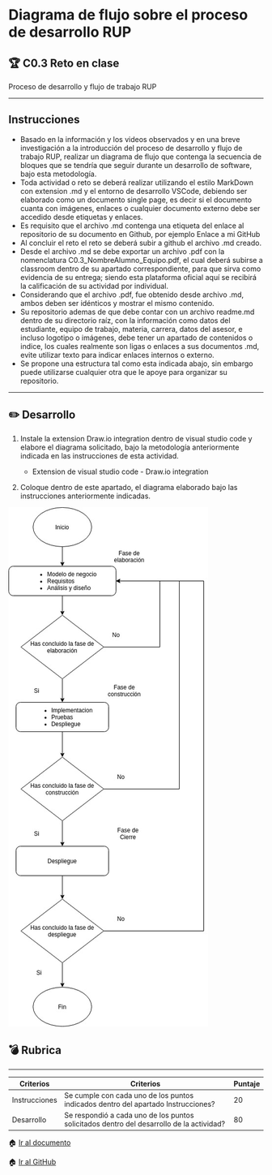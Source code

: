 # Diagrama de flujo sobre el proceso de desarrollo RUP

## :trophy: C0.3 Reto en clase
Proceso de desarrollo y flujo de trabajo RUP

___

## Instrucciones

* Basado en la información y los videos observados y en una breve investigación a la introducción del proceso de desarrollo y flujo de trabajo RUP, realizar un diagrama de flujo que contenga la secuencia de bloques que se tendría que seguir durante un desarrollo de software, bajo esta metodología.
* Toda actividad o reto se deberá realizar utilizando el estilo MarkDown con extension .md y el entorno de desarrollo VSCode, debiendo ser elaborado como un documento single page, es decir si el documento cuanta con imágenes, enlaces o cualquier documento externo debe ser accedido desde etiquetas y enlaces.
* Es requisito que el archivo .md contenga una etiqueta del enlace al repositorio de su documento en Github, por ejemplo Enlace a mi GitHub
* Al concluir el reto el reto se deberá subir a github el archivo .md creado.
* Desde el archivo .md se debe exportar un archivo .pdf con la nomenclatura C0.3_NombreAlumno_Equipo.pdf, el cual deberá subirse a classroom dentro de su apartado correspondiente, para que sirva como evidencia de su entrega; siendo esta plataforma oficial aquí se recibirá la calificación de su actividad por individual.
* Considerando que el archivo .pdf, fue obtenido desde archivo .md, ambos deben ser idénticos y mostrar el mismo contenido.
* Su repositorio ademas de que debe contar con un archivo readme.md dentro de su directorio raíz, con la información como datos del estudiante, equipo de trabajo, materia, carrera, datos del asesor, e incluso logotipo o imágenes, debe tener un apartado de contenidos o indice, los cuales realmente son ligas o enlaces a sus documentos .md, evite utilizar texto para indicar enlaces internos o externo.
* Se propone una estructura tal como esta indicada abajo, sin embargo puede utilizarse cualquier otra
que le apoye para organizar su repositorio.

___

## :pencil2: Desarrollo
1. Instale la extension Draw.io integration dentro de visual studio code y elabore el diagrama solicitado, bajo la metodología anteriormente indicada en las instrucciones de esta actividad.
    * Extension de visual studio code - Draw.io integration
  
1. Coloque dentro de este apartado, el diagrama elaborado bajo las instrucciones anteriormente
indicadas.

![](../img/Diagrama%20de%20flujo%20RUP.jpg)

##  :bomb:  Rubrica

___

| Criterios | Criterios | Puntaje |
| ----------------- | ------------------------------ | ----------- |
|Instrucciones | Se cumple con cada uno de los puntos indicados dentro del apartado Instrucciones? | 20 |
| Desarrollo | Se respondió a cada uno de los puntos solicitados dentro del desarrollo de la actividad? | 80


:house: [Ir al documento](https://github.com/OrigenData/ITN-ADF-1702IF8A/blob/master/blog/C0.3_DiagramadeFlujo_ProcesoRUP.md)

:house: [Ir al GitHub](https://github.com/OrigenData/ITN-ADF-1702IF8A/blob/master/blog/C0.3_DiagramadeFlujo_ProcesoRUP.md)